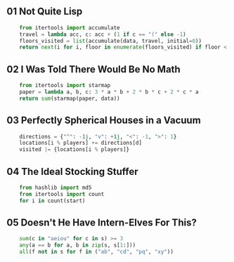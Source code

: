 ## 01 Not Quite Lisp
```python
    from itertools import accumulate
    travel = lambda acc, c: acc + (1 if c == "(" else -1)
    floors_visited = list(accumulate(data, travel, initial=0))
    return next(i for i, floor in enumerate(floors_visited) if floor < 0)
```

## 02 I Was Told There Would Be No Math
```python
    from itertools import starmap
    paper = lambda a, b, c: 3 * a * b + 2 * b * c + 2 * c * a
    return sum(starmap(paper, data))
```

## 03 Perfectly Spherical Houses in a Vacuum
```python
    directions = {"^": -1j, "v": +1j, "<": -1, ">": 1}
    locations[i % players] += directions[d]
    visited |= {locations[i % players]}
```

## 04 The Ideal Stocking Stuffer
```python
    from hashlib import md5
    from itertools import count
    for i in count(start)
```

## 05 Doesn't He Have Intern-Elves For This?
```python
    sum(c in "aeiou" for c in s) >= 3
    any(a == b for a, b in zip(s, s[1:]))
    all(f not in s for f in ("ab", "cd", "pq", "xy"))
```

